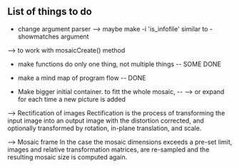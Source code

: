 ## List of things to do

- change argument parser
--> maybe make -i 'is_infofile' similar to -showmatches argument 

--> to work with mosaicCreate() method

- make functions do only one thing, not multiple things -- SOME DONE

- make a mind map of program flow -- DONE

- Make bigger initial container. to fitt the whole mosaic, -- 
--> or expand for each time a new picture is added

--> Rectification of images
Rectification is the process of transforming the input image into
an output image with the distortion corrected, and optionally transformed 
by rotation, in-plane translation, and scale.

--> Mosaic frame
In the case the mosaic dimensions exceeds
a pre-set limit, images and relative transformation matrices, 
are re-sampled and the resulting mosaic size is computed again.